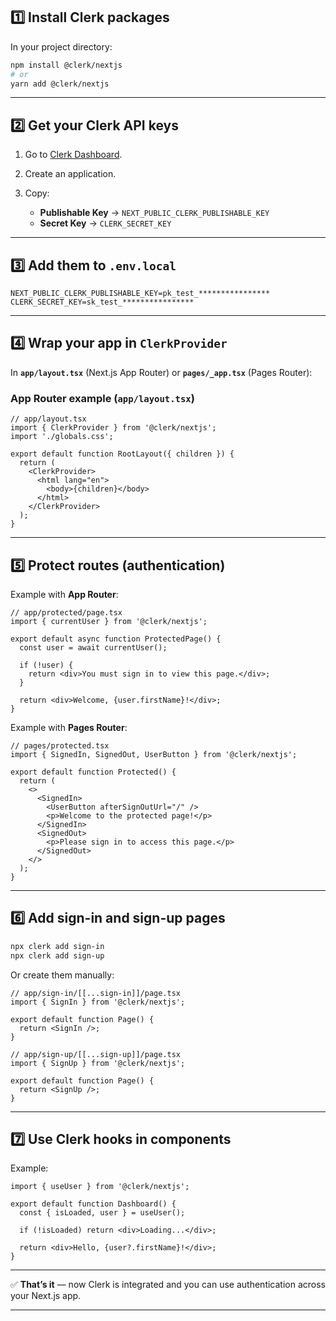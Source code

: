 ## **1️⃣ Install Clerk packages**

In your project directory:

```bash
npm install @clerk/nextjs
# or
yarn add @clerk/nextjs
```

---

## **2️⃣ Get your Clerk API keys**

1. Go to [Clerk Dashboard](https://dashboard.clerk.com).
2. Create an application.
3. Copy:

   * **Publishable Key** → `NEXT_PUBLIC_CLERK_PUBLISHABLE_KEY`
   * **Secret Key** → `CLERK_SECRET_KEY`

---

## **3️⃣ Add them to `.env.local`**

```env
NEXT_PUBLIC_CLERK_PUBLISHABLE_KEY=pk_test_****************
CLERK_SECRET_KEY=sk_test_****************
```

---

## **4️⃣ Wrap your app in `ClerkProvider`**

In **`app/layout.tsx`** (Next.js App Router) or **`pages/_app.tsx`** (Pages Router):

### App Router example (`app/layout.tsx`)

```tsx
// app/layout.tsx
import { ClerkProvider } from '@clerk/nextjs';
import './globals.css';

export default function RootLayout({ children }) {
  return (
    <ClerkProvider>
      <html lang="en">
        <body>{children}</body>
      </html>
    </ClerkProvider>
  );
}
```

---

## **5️⃣ Protect routes (authentication)**

Example with **App Router**:

```tsx
// app/protected/page.tsx
import { currentUser } from '@clerk/nextjs';

export default async function ProtectedPage() {
  const user = await currentUser();

  if (!user) {
    return <div>You must sign in to view this page.</div>;
  }

  return <div>Welcome, {user.firstName}!</div>;
}
```

Example with **Pages Router**:

```tsx
// pages/protected.tsx
import { SignedIn, SignedOut, UserButton } from '@clerk/nextjs';

export default function Protected() {
  return (
    <>
      <SignedIn>
        <UserButton afterSignOutUrl="/" />
        <p>Welcome to the protected page!</p>
      </SignedIn>
      <SignedOut>
        <p>Please sign in to access this page.</p>
      </SignedOut>
    </>
  );
}
```

---

## **6️⃣ Add sign-in and sign-up pages**

```bash
npx clerk add sign-in
npx clerk add sign-up
```

Or create them manually:

```tsx
// app/sign-in/[[...sign-in]]/page.tsx
import { SignIn } from '@clerk/nextjs';

export default function Page() {
  return <SignIn />;
}

// app/sign-up/[[...sign-up]]/page.tsx
import { SignUp } from '@clerk/nextjs';

export default function Page() {
  return <SignUp />;
}
```

---

## **7️⃣ Use Clerk hooks in components**

Example:

```tsx
import { useUser } from '@clerk/nextjs';

export default function Dashboard() {
  const { isLoaded, user } = useUser();

  if (!isLoaded) return <div>Loading...</div>;

  return <div>Hello, {user?.firstName}!</div>;
}
```

---

✅ **That’s it** — now Clerk is integrated and you can use authentication across your Next.js app.

---

